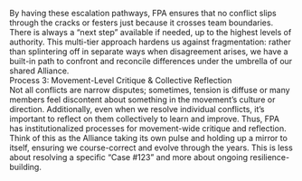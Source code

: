 By having these escalation pathways, FPA ensures that no conflict slips through the cracks or festers just because it crosses team boundaries. There is always a “next step” available if needed, up to the highest levels of authority. This multi-tier approach hardens us against fragmentation: rather than splintering off in separate ways when disagreement arises, we have a built-in path to confront and reconcile differences under the umbrella of our shared Alliance.  
Process 3: Movement-Level Critique & Collective Reflection  
Not all conflicts are narrow disputes; sometimes, tension is diffuse or many members feel discontent about something in the movement’s culture or direction. Additionally, even when we resolve individual conflicts, it’s important to reflect on them collectively to learn and improve. Thus, FPA has institutionalized processes for movement-wide critique and reflection. Think of this as the Alliance taking its own pulse and holding up a mirror to itself, ensuring we course-correct and evolve through the years. This is less about resolving a specific “Case #123” and more about ongoing resilience-building.
